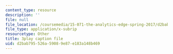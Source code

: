 ```yaml
---
content_type: resource
description: ''
file: null
file_location: /coursemedia/15-071-the-analytics-edge-spring-2017/d2bab795526a59089e87e183a148b469_f-EN4QySwAs.vtt
file_type: application/x-subrip
resourcetype: Other
title: 3play caption file
uid: d2bab795-526a-5908-9e87-e183a148b469
---
```

